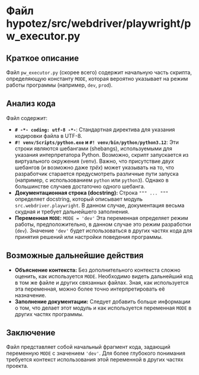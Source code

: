 # Файл hypotez/src/webdriver/playwright/pw_executor.py

## Краткое описание

Файл `pw_executor.py` (скорее всего) содержит начальную часть скрипта, определяющую константу `MODE`, которая вероятно указывает на режим работы программы (например, `dev`, `prod`).

## Анализ кода

Файл содержит:

* **`# -*- coding: utf-8 -*-`**: Стандартная директива для указания кодировки файла в UTF-8.
* **`#! venv/Scripts/python.exe` и `#! venv/bin/python/python3.12`**:  Эти строки являются шебангами (shebangs), используемыми для указания интерпретатора Python.  Возможно, скрипт запускается из виртуального окружения (venv).  Важно, что присутствие *двух* шебангов (и возможно даже *трёх*) может указывать на то, что разработчик старается предусмотреть различные пути запуска (например, с использованием `python` или `python3`). Однако в большинстве случаев достаточно одного шебанга.
* **Документационная строка (docstring):**  Строка `""" ... """` определяет docstring, который описывает модуль `src.webdriver.playwright`.  В данном случае, документация весьма скудная и требует дальнейшего заполнения.
* **Переменная `MODE`:**  `MODE = 'dev'`  Эта переменная определяет режим работы, предположительно, в данном случае это режим разработки (`dev`).  Значение `'dev'` будет использоваться в других частях кода для принятия решений или настройки поведения программы.

## Возможные дальнейшие действия

* **Объяснение контекста:** Без дополнительного контекста сложно оценить, как используется `MODE`.  Необходимо видеть дальнейший код в том же файле и других связанных файлах.  Зная, как используется эта переменная, можно более точно интерпретировать её назначение.
* **Заполнение документации:**  Следует добавить больше информации о том, что делает этот модуль и как используется переменная `MODE` в других частях программы.

## Заключение

Файл представляет собой начальный фрагмент кода, задающий переменную `MODE` с значением `'dev'`. Для более глубокого понимания требуется контекст использования этой переменной в других частях проекта.